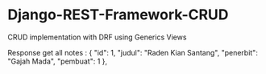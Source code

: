 # Django-REST-Framework-CRUD
CRUD implementation with DRF using Generics Views

Response get all notes :
{
        "id": 1,
        "judul": "Raden Kian Santang",
        "penerbit": "Gajah Mada",
        "pembuat": 1
       },
